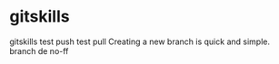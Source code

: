 # gitskills

gitskills
test push
test pull
Creating a new branch is quick and simple.
branch de no-ff
